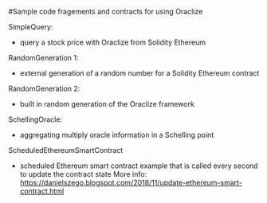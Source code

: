 #Sample code fragements and contracts for using Oraclize

SimpleQuery:
- query a stock price with Oraclize from Solidity Ethereum

RandomGeneration 1:
- external generation of a random number for a Solidity Ethereum contract

RandomGeneration 2:
- built in random generation of the Oraclize framework

SchellingOracle:
- aggregating multiply oracle information in a Schelling point

ScheduledEthereumSmartContract
- scheduled Ethereum smart contract example that is called every second to update the contract state
More info: https://danielszego.blogspot.com/2018/11/update-ethereum-smart-contract.html
 


